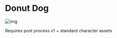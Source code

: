# Donut Dog

![img](https://i.imgur.com/M3g7ZMP.png)

Requires post process v1 + standard character assets
